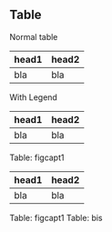 ## Table

Normal table


head1| head2
-----|------
bla|bla


With Legend


head1| head2
-----|------
bla|bla
Table: figcapt1


head1| head2
-----|------
bla|bla
Table: figcapt1
Table: bis
